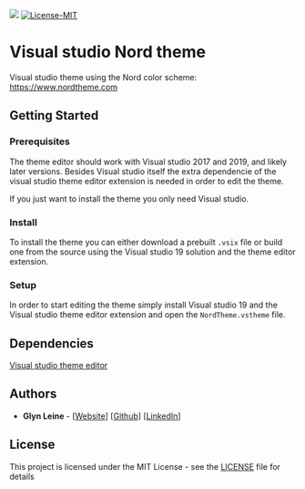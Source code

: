 ![](https://cdn.discordapp.com/attachments/448616491416551438/811560593525702726/unknown.png)
[![License-MIT](https://img.shields.io/github/license/GlynLeine/Visual-studio-Nord-theme)](https://github.com/GlynLeine/Visual-studio-Nord-theme/blob/main/LICENSE)
# Visual studio Nord theme
Visual studio theme using the Nord color scheme: https://www.nordtheme.com

## Getting Started
### Prerequisites
The theme editor should work with Visual studio 2017 and 2019, and likely later versions. Besides Visual studio itself the extra dependencie of the visual studio theme editor extension is needed in order to edit the theme.

If you just want to install the theme you only need Visual studio.

### Install
To install the theme you can either download a prebuilt `.vsix` file or build one from the source using the Visual studio 19 solution and the theme editor extension.

### Setup
In order to start editing the theme simply install Visual studio 19 and the Visual studio theme editor extension and open the `NordTheme.vstheme` file.

## Dependencies
[Visual studio theme editor](https://marketplace.visualstudio.com/items?itemName=VisualStudioPlatformTeam.ColorThemesforVisualStudio)

## Authors

* **Glyn Leine** - [[Website](https://glynleine.com)] [[Github](https://github.com/GlynLeine)] [[LinkedIn](https://www.linkedin.com/in/glyn-leine-7140a8167/)]

## License
This project is licensed under the MIT License - see the [LICENSE](LICENSE) file for details
